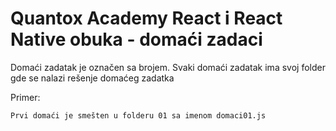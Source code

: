 # Quantox Academy React i React Native obuka - domaći zadaci

Domaći zadatak je označen sa brojem. Svaki domaći zadatak ima svoj folder gde se nalazi rešenje domaćeg zadatka

Primer:

```
Prvi domaći je smešten u folderu 01 sa imenom domaci01.js
```
